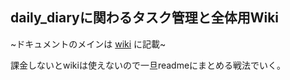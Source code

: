 daily_diaryに関わるタスク管理と全体用Wiki
---

~ドキュメントのメインは [wiki](https://github.com/mizuhiki-team/daily_diary_planning/wiki) に記載~

課金しないとwikiは使えないので一旦readmeにまとめる戦法でいく。
